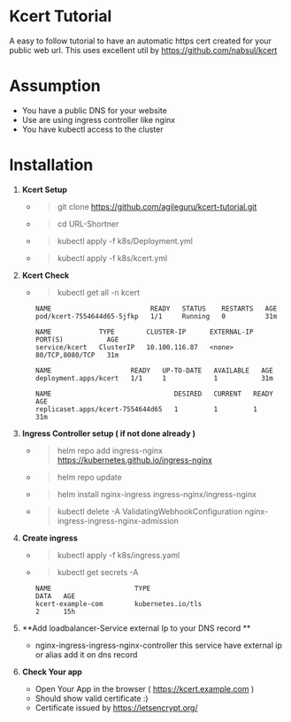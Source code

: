 # Kcert Tutorial
A easy to follow tutorial to have an automatic https cert created for your public web url. This uses excellent util by https://github.com/nabsul/kcert  

# Assumption

* You have a public DNS for your website
* Use are using ingress controller like nginx
* You have kubectl access to the cluster  

# Installation

1. **Kcert Setup**
    * > git clone https://github.com/agileguru/kcert-tutorial.git
    * > cd URL-Shortner
    * > kubectl apply -f k8s/Deployment.yml
    * > kubectl apply -f k8s/kcert.yml

1. **Kcert Check**
    * > kubectl get all -n kcert
        ```
        NAME                         READY   STATUS    RESTARTS   AGE
        pod/kcert-7554644d65-5jfkp   1/1     Running   0          31m

        NAME            TYPE        CLUSTER-IP      EXTERNAL-IP   PORT(S)           AGE
        service/kcert   ClusterIP   10.100.116.87   <none>        80/TCP,8080/TCP   31m

        NAME                    READY   UP-TO-DATE   AVAILABLE   AGE
        deployment.apps/kcert   1/1     1            1           31m

        NAME                               DESIRED   CURRENT   READY   AGE
        replicaset.apps/kcert-7554644d65   1         1         1       31m
        ```
1. **Ingress Controller setup ( if not done already )**
    * > helm repo add ingress-nginx https://kubernetes.github.io/ingress-nginx
    * > helm repo update
    * > helm install nginx-ingress ingress-nginx/ingress-nginx
    * > kubectl delete -A ValidatingWebhookConfiguration nginx-ingress-ingress-nginx-admission
    
1. **Create ingress**
    * > kubectl apply -f k8s/ingress.yaml
    * > kubectl get secrets -A 
        ```
        NAME                     TYPE                                  DATA   AGE
        kcert-example-com        kubernetes.io/tls                     2      15h
        ```

1.  **Add loadbalancer-Service external Ip to your DNS record **
    * nginx-ingress-ingress-nginx-controller this service have external ip or alias add it on dns record

2.  **Check Your app**
    * Open Your App in the browser ( https://kcert.example.com )
    * Should show valid certificate :) 
    * Certificate issued by https://letsencrypt.org/


    
